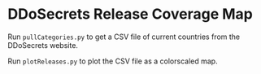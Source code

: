 DDoSecrets Release Coverage Map
===============================

Run `pullCategories.py` to get a CSV file of current countries from the DDoSecrets website.

Run `plotReleases.py` to plot the CSV file as a colorscaled map.
